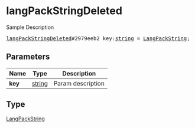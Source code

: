# langPackStringDeleted

Sample Description

<pre>
<a href="../constructor/langPackStringDeleted.md">langPackStringDeleted</a>#2979eeb2 key:<a href="../type/string.md">string</a> = <a href="../type/LangPackString.md">LangPackString</a>;
</pre>
## Parameters

| Name | Type | Description |
|------|:----:|-------------|
| **key** | <a href="../type/string.md">string</a> | Param description |

## Type

<a href="../type/LangPackString.md">LangPackString</a>
